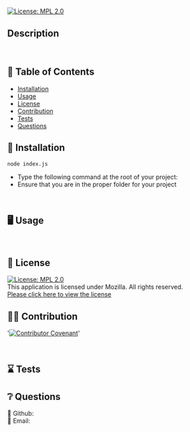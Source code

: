 # <p align="center">  </p>
  
  [![License: MPL 2.0](https://img.shields.io/badge/License-MPL%202.0-brightgreen.svg)](https://opensource.org/licenses/MPL-2.0) 
  <br />

  ## Description
  
  <br />
  
  
  

  ## :open_book: Table of Contents
  * [Installation](#installation)
  * [Usage](#usage)
  * [License](#license)
  * [Contribution](#contribution)
  * [Tests](#tests)
  * [Questions](#questions)

  

  ## :wrench: Installation
  <a name="installation">``node index.js``</a>
  * Type the following command at the root of your project:
  * Ensure that you are in the proper folder for your project
  <br />


  ## :desktop_computer: Usage
  <a name="usage"></a>
  <br />
  
  

  ## :scroll: License 
  [![License: MPL 2.0](https://img.shields.io/badge/License-MPL%202.0-brightgreen.svg)](https://opensource.org/licenses/MPL-2.0)
  <br />This application is licensed under Mozilla. All rights reserved.<br />[Please click here to view the license](https://www.mozilla.org/en-US/MPL/2.0/FAQ/)


  ## :weight_lifting_man: Contribution
  '[![Contributor Covenant](https://img.shields.io/badge/Contributor%20Covenant-2.0-4baaaa.svg)](code_of_conduct.md)'

  <br /><a name="contribution"></a>
  

  ## :hourglass: Tests
  <a name="tests"></a>
  

  ## :grey_question: Questions
  :wave: Github: <a name = "questions">[](https://github.com/)</a>
  <br />
  :postbox: Email: <a name = "questions"></a>

  



  



  


 

  


 

  



  


  



  



  


 

  




  



  


  

